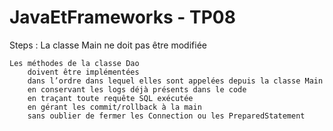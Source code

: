 JavaEtFrameworks - TP08
=======================

Steps :
	La classe Main ne doit pas être modifiée

	Les méthodes de la classe Dao 
		doivent être implémentées
		dans l’ordre dans lequel elles sont appelées depuis la classe Main
		en conservant les logs déjà présents dans le code
		en traçant toute requête SQL exécutée
		en gérant les commit/rollback à la main
		sans oublier de fermer les Connection ou les PreparedStatement
